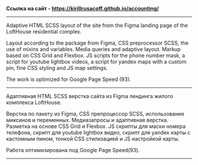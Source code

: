 <b>Ссылка на сайт - https://kirillrusacoff.github.io/accounting/ </b>

********************
Adaptive HTML SCSS layout of the site from the Figma landing page of the LoftHouse residential complex.

Layout according to the package from Figma, CSS preprocessor SCSS, the use of mixins and variables. Media queries and adaptive layout. Markup based on CSS Grid and Flexbox. JS scripts for the phone number mask, a script for youtube lightbox videos, a script for yandex maps with a custom pin, fine CSS styling and JS map settings.

The work is optimized for Google Page Speed (93).

********************

Адаптивная HTML SCSS верстка сайта из Figma лендинга жилого комплекса LoftHouse.

Верстка по пакету из Figma, CSS препроцессор SCSS, использование миксинов и переменных. Медиазапросы и адаптивная верстка. Разметка на основе CSS Grid и Flexbox. JS скрипты для маски номера телефона, скрипт для youtube lightbox видео, скрипт для yandex карты с кастомным пином, тонкой CSS стилизацией и JS настройкой карты.

Работа оптимизирована под  Google Page Speed(93).

********************

